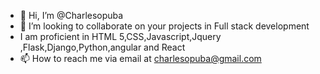 - 👋 Hi, I’m @Charlesopuba
- 💞️ I’m looking to collaborate on your projects in Full stack development
- I am proficient in HTML 5,CSS,Javascript,Jquery ,Flask,Django,Python,angular and React
- 📫 How to reach me via email at charlesopuba@gmail.com

<!---
Charlesopuba/Charlesopuba is a ✨ special ✨ repository because its `README.md` (this file) appears on your GitHub profile.
You can click the Preview link to take a look at your changes.
--->
